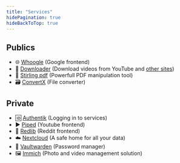 ```yaml
---
title: "Services"
hidePagination: true
hideBackToTop: true
---
```


## Publics
  - 🌐 [Whoogle](https://whoogle.oklm.dev) (Google frontend)
  - 💾 [Downloader](https://yt.oklm.dev) (Download videos from YouTube and [other sites](https://github.com/yt-dlp/yt-dlp/blob/master/supportedsites.md))
  - 📜 [Stirling pdf](https://pdf.oklm.dev) (Powerfull PDF manipulation tool)
  - 🗃️ [ConvertX](https://convert.oklm.dev) (File converter)

## Private
  - 🆔 [Authentik](https://auth.oklm.dev) (Logging in to services)
  - ▶️ [Piped](https://piped.oklm.dev) (Youtube frontend)
  - 🤖 [Redlib](https://redlib.oklm.dev) (Reddit frontend)
  - ☁️ [Nextcloud](https://cloud.oklm.dev) (A safe home for all your data)
  - 🔐 [Vaultwarden](https://vault.oklm.dev) (Password manager)
  - 🖼️ [Immich](https://photos.oklm.dev) (Photo and video management solution)
